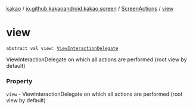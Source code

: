 [kakao](../../index.md) / [io.github.kakaoandroid.kakao.screen](../index.md) / [ScreenActions](index.md) / [view](./view.md)

# view

`abstract val view: `[`ViewInteractionDelegate`](../../io.github.kakaoandroid.kakao.delegate/-view-interaction-delegate/index.md)

ViewInteractionDelegate on which all actions are performed (root view by default)

### Property

`view` - ViewInteractionDelegate on which all actions are performed (root view by default)